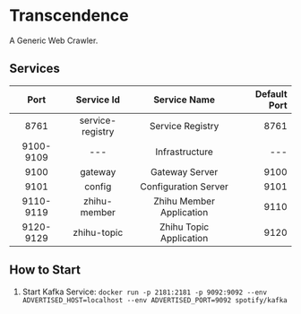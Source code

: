 # Transcendence
A Generic Web Crawler.

## Services

|Port|Service Id|Service Name|Default Port|
|:--:|:--------:|:----------:|-----------:|
|8761|service-registry|Service Registry|8761|
|9100-9109|---|Infrastructure|---|
|9100|gateway|Gateway Server|9100|
|9101|config|Configuration Server|9101|
|9110-9119|zhihu-member|Zhihu Member Application|9110|
|9120-9129|zhihu-topic|Zhihu Topic Application|9120|

## How to Start
1. Start Kafka Service: `docker run -p 2181:2181 -p 9092:9092 --env ADVERTISED_HOST=localhost --env ADVERTISED_PORT=9092 spotify/kafka`


